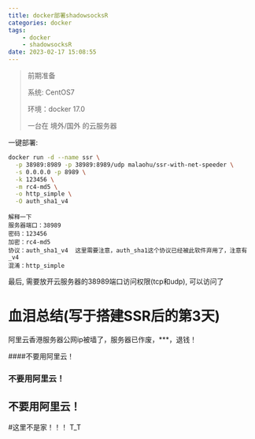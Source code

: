 ```yaml
---
title: docker部署shadowsocksR
categories: docker
tags: 
    - docker
    - shadowsocksR
date: 2023-02-17 15:08:55
---
```


> 前期准备
>
> 系统: CentOS7
>
> 环境：docker 17.0
>
> 一台在 境外/国外 的云服务器

一键部署:

```bash
docker run -d --name ssr \
  -p 38989:8989 -p 38989:8989/udp malaohu/ssr-with-net-speeder \
  -s 0.0.0.0 -p 8989 \
  -k 123456 \
  -m rc4-md5 \
  -o http_simple \
  -O auth_sha1_v4
```

```text
解释一下
服务器端口：38989
密码：123456
加密：rc4-md5
协议：auth_sha1_v4  这里需要注意，auth_sha1这个协议已经被此软件弃用了，注意有_v4
混淆：http_simple
```

最后, 需要放开云服务器的38989端口访问权限(tcp和udp), 可以访问了

# 血泪总结(写于搭建SSR后的第3天)

阿里云香港服务器公网ip被墙了，服务器已作废，***，退钱！ 

####不要用阿里云！

### 不要用阿里云！

## 不要用阿里云！
 
#这里不是家！！！ T_T

